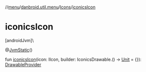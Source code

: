 //[menu](../../../index.md)/[danbroid.util.menu](../index.md)/[Icons](index.md)/[iconicsIcon](iconics-icon.md)

# iconicsIcon

[androidJvm]\

@[JvmStatic](https://kotlinlang.org/api/latest/jvm/stdlib/kotlin.jvm/-jvm-static/index.html)()

fun [iconicsIcon](iconics-icon.md)(icon: IIcon, builder: IconicsDrawable.() -> [Unit](https://kotlinlang.org/api/latest/jvm/stdlib/kotlin/-unit/index.html) = {}): [DrawableProvider](../index.md#-1166866407%2FClasslikes%2F1173194265)
